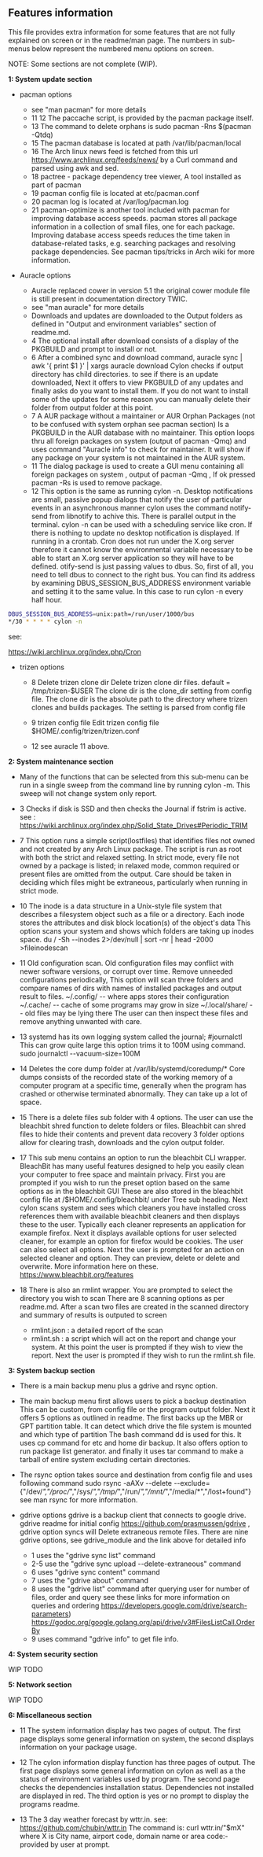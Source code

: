 Features information
-------------

This file provides extra information for some features 
that are not fully explained on screen or in the readme/man page.
The numbers in sub-menus below represent the numbered menu options on screen.

NOTE: Some sections are not complete (WIP). 

**1: System update section**
* pacman options
	* see "man pacman" for more details
	* 11 12 The paccache script, is provided by the pacman package itself.
	* 13 The command to delete orphans is sudo pacman -Rns $(pacman -Qtdq)
	* 15 The pacman database is located at path /var/lib/pacman/local
	* 16 The Arch linux news feed is fetched from this url https://www.archlinux.org/feeds/news/ 
by a Curl command and parsed using awk and sed.
	* 18 pactree - package dependency tree viewer, A tool installed as part of pacman
	* 19 pacman config file is located at etc/pacman.conf
	* 20 pacman log is located at /var/log/pacman.log
	* 21 pacman-optimize is another tool included with pacman for 
improving database access speeds. pacman stores all package information in a collection of small files, 
one for each package. Improving database access speeds reduces the time taken in database-related tasks, 
e.g. searching packages and resolving package dependencies.  See pacman tips/tricks in Arch wiki for more information.

* Auracle options 
	* Auracle replaced cower in version 5.1 the original cower module file 
is still present in documentation directory TWIC. 
	* see "man auracle" for more details
	* Downloads and updates are downloaded to the Output folders as defined in 
"Output and environment variables" section of readme.md. 
	* 4 The optional install after download consists of a display of the PKGBUILD
and prompt to install or not. 
	* 6 After a combined sync and download command, 
auracle sync | awk  '{ print $1 }' | xargs auracle download
Cylon checks if output directory has child directories.
to see if there is an update downloaded, Next it offers to view PKGBUILD of any updates
and finally asks do you want to install them. If you do not want to install some of the updates
for some reason you can manually delete their folder from output folder at this point.
	* 7 A AUR package without a maintainer or AUR Orphan Packages
	(not to be confused with system orphan see pacman section)
	Is a PKGBUILD in the AUR database with no maintainer. 
	This option loops thru all foreign packages on system (output of pacman -Qmq)
	and uses command "Auracle info" to check for maintainer. It will show if any package on your system 
	is not maintained in the AUR system.
	* 11 The dialog package is used to create a GUI menu containing all foreign 
packages on system , output of pacman -Qmq , If ok pressed pacman -Rs is used to remove package.
	* 12 This option is the same as running cylon -n. 
Desktop notifications are small, passive popup dialogs 
that notify the user of particular events in an asynchronous manner
cylon uses the command notify-send from libnotify to achive this. 
There is parallel output in the terminal. 
cylon -n can be used with a scheduling service like cron. If there is nothing to update
no desktop notification is displayed. If running in a crontab. Cron does not run under the X.org server therefore 
it cannot know the environmental variable necessary to be able to start an X.org server application so they will have to be defined.
otify-send is just passing values to dbus. So, first of all, you need to tell dbus to connect to the right bus. 
You can find its address by examining DBUS_SESSION_BUS_ADDRESS environment variable and setting it to the same value. 
In this case to run cylon -n every half hour.

```sh
DBUS_SESSION_BUS_ADDRESS=unix:path=/run/user/1000/bus
*/30 * * * * cylon -n

```
see:

https://wiki.archlinux.org/index.php/Cron


* trizen options
	* 8 Delete trizen clone dir
Delete trizen clone dir files. default = /tmp/trizen-$USER
The clone dir is the clone_dir setting from config file.
The clone dir is the absolute path to the directory
where trizen clones and builds packages. The setting is parsed from config file

	* 9 trizen config file
Edit trizen config file $HOME/.config/trizen/trizen.conf

	* 12 see auracle 11 above.

**2: System maintenance section**

* Many of the functions that can be selected from this sub-menu can be run in a single 
sweep from the command line by running  cylon -m. This sweep will not change system
only report.

* 3 Checks if disk is SSD and then checks the Journal if fstrim is active.
see : https://wiki.archlinux.org/index.php/Solid_State_Drives#Periodic_TRIM 

* 7 This option runs a simple script(lostfiles) that identifies files not owned 
and not created by any Arch Linux package. The script is run as root with both the strict and relaxed setting. 
 In strict mode, every file not owned by a package is listed; in relaxed mode, common required 
or present files are omitted from the output. Care should be taken in deciding which files might be extraneous, 
particularly when running in strict mode.

* 10 The inode is a data structure in a Unix-style file system that describes a filesystem object such as a file or a directory. 
Each inode stores the attributes and disk block location(s) of the object's data
This option scans your system and shows which folders are taking up inodes space.
du / -Sh --inodes 2>/dev/null | sort -nr | head -2000 >fileinodescan

* 11 Old configuration scan. Old configuration files may conflict with newer software versions,
or corrupt over time. Remove unneeded configurations periodically, 
This option will scan three folders and compare names of dirs with
names of installed packages and output result to files.
~/.config/ -- where apps stores their configuration
~/.cache/ -- cache of some programs may grow in size
~/.local/share/ -- old files may be lying there
The user can then inspect these files and remove anything unwanted with care.

* 13 systemd has its own logging system called the journal; #journalctl
This can grow quite large this option trims it to 100M using command. 
sudo journalctl --vacuum-size=100M


* 14 Deletes the core dump folder at /var/lib/systemd/coredump/* 
Core dumps consists of the recorded state of the working memory of a computer program at a specific time, 
generally when the program has crashed or otherwise terminated abnormally. They can take up a lot of space.


* 15 There is a delete files sub folder with 4 options. The user can use the bleachbit shred function
to delete folders or files. Bleachbit can shred files to hide their contents and prevent data recovery
3 folder options allow for clearing trash, downloads and the cylon output folder.

* 17 This sub menu contains an option to run the bleachbit CLI wrapper. BleachBit has many useful 
features designed to help you easily clean your computer to free space and maintain privacy. 
First you are prompted 
if you wish to run the preset option based on the same options as in the bleachbit GUI
These are also stored in the bleachbit config file at /$HOME/.config/bleachbit/ 
under Tree sub heading. Next cylon scans system and sees which cleaners you have installed 
cross references them with available bleachbit cleaners and then displays these to the user. 
Typically each cleaner represents an application for example firefox. Next it displays available 
options for user selected cleaner, for example an option for firefox would be cookies. 
The user can also select all options. 
Next the user is prompted for an action on selected cleaner and option. They can preview,
delete or delete and overwrite. 
More information here on these.
https://www.bleachbit.org/features

* 18 There is also an rmlint wrapper. You are prompted to select the directory you wish to scan 
There are 8 scanning options as per readme.md. After a scan two files are created
in the scanned directory and summary of results is outputed to screen
	* rmlint.json : a detailed report of the scan
	* rmlint.sh : a script which will act on the report and change your system.
At this point the user is prompted if they wish to view the report. Next the user
is prompted if they wish to run the rmlint.sh file. 



**3: System backup section**

* There is a main backup menu plus a gdrive and rsync option.
* The main backup menu first allows users to pick a backup destination
This can be custom, from config file or the program output folder.
Next it offers 5 options as outlined in readme. The first backs up the MBR or GPT
partition table. It can detect which drive the file system is mounted and which type of partition 
The bash command dd is used for this. It uses cp command for etc and home dir backup.
It also offers option to run package list generator. and finally it uses tar command to 
make a tarball of entire system excluding certain directories. 
* The rsync option takes source and destination from config file and uses following command
sudo rsync -aAXv --delete  --exclude={"/dev/*","/proc/*","/sys/*","/tmp/*","/run/*","/mnt/*","/media/*","/lost+found"} 
see man rsync for more information.

* gdrive options
gdrive is a backup client that connects to google drive.
gdrive readme for initial config https://github.com/prasmussen/gdrive ,
gdrive option syncs will Delete extraneous remote files.
There are nine gdrive options, see gdrive_module and the link above for detailed info
	* 1 uses the "gdrive sync list" command
	* 2-5 use the "gdrive sync upload --delete-extraneous" command
	* 6 uses "gdrive sync content" command
	* 7 uses the "gdrive about" command
	* 8 uses the "gdrive list" command after querying user for number of files, order and query
see these links for more information on queries and ordering 
https://developers.google.com/drive/search-parameters)
https://godoc.org/google.golang.org/api/drive/v3#FilesListCall.OrderBy
	* 9 uses command "gdrive info" to get file info.

**4: System security section**

WIP TODO

**5: Network section**

WIP TODO

**6: Miscellaneous section**

* 11 The system information display has two pages of output. The first page
displays some general information on system, the second displays information on 
your package usage.

* 12 The cylon information display function has three pages of output.
The first page displays some general information on cylon as well as
a the status of environment variables used by program. The second page 
checks the dependencies installation status. Dependencies not installed are 
displayed in red. The third option is yes or no prompt to display the programs readme.

* 13 The 3 day weather forecast by wttr.in. 
see: https://github.com/chubin/wttr.in 
The command is: curl wttr.in/"$mX" 
where X is City name, airport code, domain name or area code:- provided by user 
at prompt.



